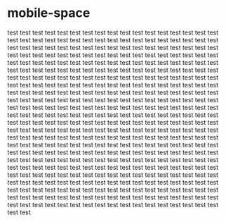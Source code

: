 # mobile-space
test test test test test test test test test test test test test test test test test test test test test test test test test test test test test test 
test test test test test test test test test test test test test test test test test test test test test test test test test test test test test test 
test test test test test test test test test test test test test test test test test test test test test test test test test test test test test test 
test test test test test test test test test test test test test test test test test test test test test test test test test test test test test test 
test test test test test test test test test test test test test test test test test test test test test test test test test test test test test test 
test test test test test test test test test test test test test test test test test test test test test test test test test test test test test test 
                                                            test test test test test
                                                            test test test test test
                                                            test test test test test
                                                            test test test test test
                                                            test test test test test
                                                            test test test test test
                                                            test test test test test
                                                            test test test test test
                                                            test test test test test
                                                            test test test test test
                                                            test test test test test
                                                            test test test test test
                                                            test test test test test
                                                            test test test test test
                                                            test test test test test
                                                            test test test test test
                                                            test test test test test
                                                            test test test test test
                                                            test test test test test
                                                            test test test test test
                                                            test test test test test
                                                            test test test test test
                                                            test test test test test
                                                            test test test test test
                                                            test test test test test
                                                            test test test test test
                                                            test test test test test
                                                            test test test test test
                                                            test test test test test
                                                            test test test test test
                                                            test test test test test
                                                            test test test test test
                                                            test test test test test
                                                            test test test test test
                                                            test test test test test
                                                            test test test test test
                                                            test test test test test
                                                            test test test test test
                                                            test test test test test
                                                            test test test test test
                                                            test test test test test
                                                            test test test test test
                                                            test test test test test
                                                            test test test test test
                                                            test test test test test
                                                            test test test test test
                                                            
